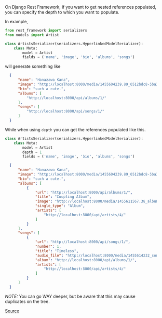 On Django Rest Framework, if you want to get nested references populated, you can specify the depth to which you want to populate.

In example,
``` python
from rest_framework import serializers
from models import Artist

class ArtistsSerializer(serializers.HyperlinkedModelSerializer):
    class Meta:
        model = Artist
        fields = ('name', 'image', 'bio', 'albums', 'songs')
```

will generate something like
```json
  {
      "name": "Hanazawa Kana",
      "image": "http://localhost:8000/media/1455604239.89_0512bdc8-5ba3-475c-a57a-a6ea87baa8a0.jpg",
      "bio": "such a cute.",
      "albums": [
          "http://localhost:8000/api/albums/1/"
      ],
      "songs": [
          "http://localhost:8000/api/songs/1/"
      ]
  }
```

While when using `depth` you can get the references populated like this.

``` python
class ArtistsSerializer(serializers.HyperlinkedModelSerializer):
    class Meta:
        model = Artist
        depth = 1
        fields = ('name', 'image', 'bio', 'albums', 'songs')
```

``` json
  {
      "name": "Hanazawa Kana",
      "image": "http://localhost:8000/media/1455604239.89_0512bdc8-5ba3-475c-a57a-a6ea87baa8a0.jpg",
      "bio": "such a cute.",
      "albums": [
          {
              "url": "http://localhost:8000/api/albums/1/",
              "title": "Coupling Album",
              "image": "http://localhost:8000/media/1455611567.38_album_e2507dbc-d80e-4ecc-9c34-4bbe378842b5.jpg",
              "single_type": "Album",
              "artists": [
                  "http://localhost:8000/api/artists/4/"
              ]
          }
      ],
      "songs": [
          {
              "url": "http://localhost:8000/api/songs/1/",
              "number": 1,
              "title": "Timeless",
              "audio_file": "http://localhost:8000/media/1455614232_song_5683e95e-2911-4d75-87e9-8af6a65ed9c2.mp3",
              "album": "http://localhost:8000/api/albums/1/",
              "artists": [
                  "http://localhost:8000/api/artists/4/"
              ]
          }
      ]
  }
```

*NOTE:* You can go WAY deeper, but be aware that this may cause duplicates on the tree.

[Source](http://stackoverflow.com/questions/14573102/how-do-i-include-related-model-fields-using-django-rest-framework)
